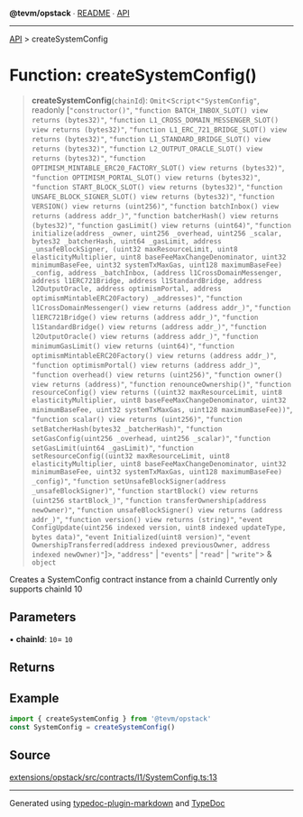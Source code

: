 **@tevm/opstack** ∙ [README](../README.md) ∙ [API](../API.md)

***

[API](../API.md) > createSystemConfig

# Function: createSystemConfig()

> **createSystemConfig**(`chainId`): `Omit`\<`Script`\<`"SystemConfig"`, readonly [`"constructor()"`, `"function BATCH_INBOX_SLOT() view returns (bytes32)"`, `"function L1_CROSS_DOMAIN_MESSENGER_SLOT() view returns (bytes32)"`, `"function L1_ERC_721_BRIDGE_SLOT() view returns (bytes32)"`, `"function L1_STANDARD_BRIDGE_SLOT() view returns (bytes32)"`, `"function L2_OUTPUT_ORACLE_SLOT() view returns (bytes32)"`, `"function OPTIMISM_MINTABLE_ERC20_FACTORY_SLOT() view returns (bytes32)"`, `"function OPTIMISM_PORTAL_SLOT() view returns (bytes32)"`, `"function START_BLOCK_SLOT() view returns (bytes32)"`, `"function UNSAFE_BLOCK_SIGNER_SLOT() view returns (bytes32)"`, `"function VERSION() view returns (uint256)"`, `"function batchInbox() view returns (address addr_)"`, `"function batcherHash() view returns (bytes32)"`, `"function gasLimit() view returns (uint64)"`, `"function initialize(address _owner, uint256 _overhead, uint256 _scalar, bytes32 _batcherHash, uint64 _gasLimit, address _unsafeBlockSigner, (uint32 maxResourceLimit, uint8 elasticityMultiplier, uint8 baseFeeMaxChangeDenominator, uint32 minimumBaseFee, uint32 systemTxMaxGas, uint128 maximumBaseFee) _config, address _batchInbox, (address l1CrossDomainMessenger, address l1ERC721Bridge, address l1StandardBridge, address l2OutputOracle, address optimismPortal, address optimismMintableERC20Factory) _addresses)"`, `"function l1CrossDomainMessenger() view returns (address addr_)"`, `"function l1ERC721Bridge() view returns (address addr_)"`, `"function l1StandardBridge() view returns (address addr_)"`, `"function l2OutputOracle() view returns (address addr_)"`, `"function minimumGasLimit() view returns (uint64)"`, `"function optimismMintableERC20Factory() view returns (address addr_)"`, `"function optimismPortal() view returns (address addr_)"`, `"function overhead() view returns (uint256)"`, `"function owner() view returns (address)"`, `"function renounceOwnership()"`, `"function resourceConfig() view returns ((uint32 maxResourceLimit, uint8 elasticityMultiplier, uint8 baseFeeMaxChangeDenominator, uint32 minimumBaseFee, uint32 systemTxMaxGas, uint128 maximumBaseFee))"`, `"function scalar() view returns (uint256)"`, `"function setBatcherHash(bytes32 _batcherHash)"`, `"function setGasConfig(uint256 _overhead, uint256 _scalar)"`, `"function setGasLimit(uint64 _gasLimit)"`, `"function setResourceConfig((uint32 maxResourceLimit, uint8 elasticityMultiplier, uint8 baseFeeMaxChangeDenominator, uint32 minimumBaseFee, uint32 systemTxMaxGas, uint128 maximumBaseFee) _config)"`, `"function setUnsafeBlockSigner(address _unsafeBlockSigner)"`, `"function startBlock() view returns (uint256 startBlock_)"`, `"function transferOwnership(address newOwner)"`, `"function unsafeBlockSigner() view returns (address addr_)"`, `"function version() view returns (string)"`, `"event ConfigUpdate(uint256 indexed version, uint8 indexed updateType, bytes data)"`, `"event Initialized(uint8 version)"`, `"event OwnershipTransferred(address indexed previousOwner, address indexed newOwner)"`]\>, `"address"` \| `"events"` \| `"read"` \| `"write"`\> & `object`

Creates a SystemConfig contract instance from a chainId
Currently only supports chainId 10

## Parameters

▪ **chainId**: `10`= `10`

## Returns

## Example

```ts
import { createSystemConfig } from '@tevm/opstack'
const SystemConfig = createSystemConfig()
```

## Source

[extensions/opstack/src/contracts/l1/SystemConfig.ts:13](https://github.com/evmts/tevm-monorepo/blob/main/extensions/opstack/src/contracts/l1/SystemConfig.ts#L13)

***
Generated using [typedoc-plugin-markdown](https://www.npmjs.com/package/typedoc-plugin-markdown) and [TypeDoc](https://typedoc.org/)
